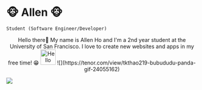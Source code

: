 # 🐵 Allen 🐵

`Student (Software Engineer/Developer)` 
<div style="text-align: center">
Hello there👋 My name is Allen Ho and I'm a 2nd year student at the University of San Francisco. I love to create new websites and apps in my free time! 😁
<img src="https://tenor.com/view/tkthao219-bubududu-panda-gif-24055162" alt="Hello Gif" title="Hello Gif" width"40" height="40"/>
![](https://tenor.com/view/tkthao219-bubududu-panda-gif-24055162)
</div>

![](https://tenor.com/view/tkthao219-bubududu-panda-gif-24055162)


























<!--
**AllenHo2/AllenHo2** is a ✨ _special_ ✨ repository because its `README.md` (this file) appears on your GitHub profile.

Here are some ideas to get you started:

- 🔭 I’m currently working on ...
- 🌱 I’m currently learning ...
- 👯 I’m looking to collaborate on ...
- 🤔 I’m looking for help with ...
- 💬 Ask me about ...
- 📫 How to reach me: ...
- 😄 Pronouns: ...
- ⚡ Fun fact: ...
-->
